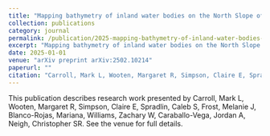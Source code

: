 ```yaml
---
title: "Mapping bathymetry of inland water bodies on the North Slope of Alaska with Landsat using Random Forest"
collection: publications
category: journal
permalink: /publication/2025-mapping-bathymetry-of-inland-water-bodies-on-the-north-slope-of-alaska-with-landsat-using-random-forest
excerpt: "Mapping bathymetry of inland water bodies on the North Slope of Alaska with Landsat using Random Forest by Carroll, Mark L et al."
date: 2025-01-01
venue: "arXiv preprint arXiv:2502.10214"
paperurl: ""
citation: "Carroll, Mark L, Wooten, Margaret R, Simpson, Claire E, Spradlin, Caleb S, Frost, Melanie J, Blanco-Rojas, Mariana, Williams, Zachary W, Caraballo-Vega, Jordan A, Neigh, Christopher SR (2025). "Mapping bathymetry of inland water bodies on the North Slope of Alaska with Landsat using Random Forest." <i>arXiv preprint arXiv:2502.10214</i>."
---
```


This publication describes research work presented by Carroll, Mark L, Wooten, Margaret R, Simpson, Claire E, Spradlin, Caleb S, Frost, Melanie J, Blanco-Rojas, Mariana, Williams, Zachary W, Caraballo-Vega, Jordan A, Neigh, Christopher SR. See the venue for full details.

